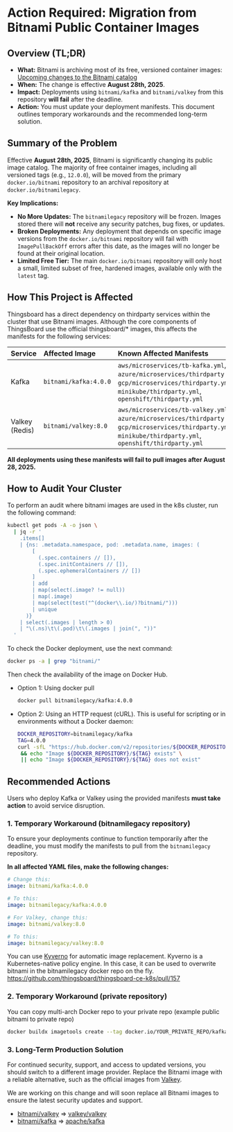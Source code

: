 # Action Required: Migration from Bitnami Public Container Images

## Overview (TL;DR)

*   **What:** Bitnami is archiving most of its free, versioned container images: [Upcoming changes to the Bitnami catalog](https://github.com/bitnami/charts/issues/35164)
*   **When:** The change is effective **August 28th, 2025**.
*   **Impact:** Deployments using `bitnami/kafka` and `bitnami/valkey` from this repository **will fail** after the deadline.
*   **Action:** You must update your deployment manifests. This document outlines temporary workarounds and the recommended long-term solution.

## Summary of the Problem

Effective **August 28th, 2025**, Bitnami is significantly changing its public image catalog. The majority of free container images, including all versioned tags (e.g., `12.0.0`), will be moved from the primary `docker.io/bitnami` repository to an archival repository at `docker.io/bitnamilegacy`.

**Key Implications:**

*   **No More Updates:** The `bitnamilegacy` repository will be frozen. Images stored there will **not** receive any security patches, bug fixes, or updates.
*   **Broken Deployments:** Any deployment that depends on specific image versions from the `docker.io/bitnami` repository will fail with `ImagePullBackOff` errors after this date, as the images will no longer be found at their original location.
*   **Limited Free Tier:** The main `docker.io/bitnami` repository will only host a small, limited subset of free, hardened images, available only with the `latest` tag.

## How This Project is Affected

Thingsboard has a direct dependency on thirdparty services within the cluster that use Bitnami images. Although the core components of ThingsBoard use the official thingsboard/* images, this affects the manifests for the following services:

| Service        | Affected Image         | Known Affected Manifests                                                                                                                            |
| :------------- | :--------------------- | :-------------------------------------------------------------------------------------------------------------------------------------------------- |
| Kafka          | `bitnami/kafka:4.0.0`  | `aws/microservices/tb-kafka.yml`, `azure/microservices/thirdparty.yml`, `gcp/microservices/thirdparty.yml`, `minikube/thirdparty.yml`, `openshift/thirdparty.yml` |
| Valkey (Redis) | `bitnami/valkey:8.0`   | `aws/microservices/tb-valkey.yml`, `azure/microservices/thirdparty.yml`, `gcp/microservices/thirdparty.yml`, `minikube/thirdparty.yml`, `openshift/thirdparty.yml` |

**All deployments using these manifests will fail to pull images after August 28, 2025.**

## How to Audit Your Cluster

To perform an audit where bitnami images are used in the k8s cluster, run the following command:
```bash
kubectl get pods -A -o json \
  | jq -r '
    .items[]
    | {ns: .metadata.namespace, pod: .metadata.name, images: (
        [
          (.spec.containers // []),
          (.spec.initContainers // []),
          (.spec.ephemeralContainers // [])
        ]
        | add
        | map(select(.image? != null))
        | map(.image)
        | map(select(test("^(docker\\.io/)?bitnami/")))
        | unique
      )}
    | select(.images | length > 0)
    | "\(.ns)\t\(.pod)\t\(.images | join(", "))"
  '
```

To check the Docker deployment, use the next command:
```bash
docker ps -a | grep "bitnami/"
```

Then check the availability of the image on Docker Hub.

* Option 1: Using docker pull
    ```bash
    docker pull bitnamilegacy/kafka:4.0.0
    ```
* Option 2: Using an HTTP request (cURL). This is useful for scripting or in environments without a Docker daemon:
    ```bash
    DOCKER_REPOSITORY=bitnamilegacy/kafka
    TAG=4.0.0
    curl -sfL "https://hub.docker.com/v2/repositories/${DOCKER_REPOSITORY}/tags/${TAG}" > /dev/null \
     && echo "Image ${DOCKER_REPOSITORY}/${TAG} exists" \
     || echo "Image ${DOCKER_REPOSITORY}/${TAG} does not exist"
    ```

## Recommended Actions

Users who deploy Kafka or Valkey using the provided manifests **must take action** to avoid service disruption.

### 1. Temporary Workaround (bitnamilegacy repository)

To ensure your deployments continue to function temporarily after the deadline, you must modify the manifests to pull from the `bitnamilegacy` repository.

**In all affected YAML files, make the following changes:**

```yaml
# Change this:
image: bitnami/kafka:4.0.0

# To this:
image: bitnamilegacy/kafka:4.0.0

# For Valkey, change this:
image: bitnami/valkey:8.0

# To this:
image: bitnamilegacy/valkey:8.0
```

You can use [Kyverno](https://github.com/kyverno/kyverno) for automatic image replacement. Kyverno is a Kubernetes-native policy engine. In this case, it can be used to overwrite bitnami in the bitnamilegacy docker repo on the fly. https://github.com/thingsboard/thingsboard-ce-k8s/pull/157

### 2. Temporary Workaround (private repository)



You can copy multi-arch Docker repo to your private repo (example public bitnami to private repo)
```bash
docker buildx imagetools create --tag docker.io/YOUR_PRIVATE_REPO/kafka:4.0.0 docker.io/bitnami/kafka:4.0.0
```

### 3. Long-Term Production Solution

For continued security, support, and access to updated versions, you should switch to a different image provider. Replace the Bitnami image with a reliable alternative, such as the official images from [Valkey](https://hub.docker.com/r/valkey/valkey).

We are working on this change and will soon replace all Bitnami images to ensure the latest security updates and support.

* [bitnami/valkey](https://hub.docker.com/r/bitnami/valkey) => [valkey/valkey](https://hub.docker.com/r/valkey/valkey)
* [bitnami/kafka](https://hub.docker.com/r/bitnami/kafka) => [apache/kafka](https://hub.docker.com/r/apache/kafka)
